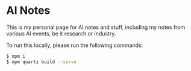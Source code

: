 # AI Notes

This is my personal page for AI notes and stuff, including my notes from various AI events, be it research or industry.

To run this locally, please run the following commands:

```bash
$ npm i
$ npm quartz build --serve
```